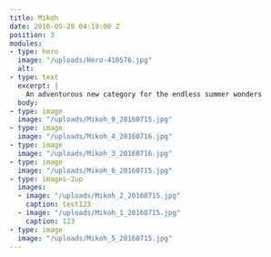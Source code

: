 ```yaml
---
title: Mikoh
date: 2016-05-28 04:19:00 Z
position: 3
modules:
- type: hero
  image: "/uploads/Hero-410576.jpg"
  alt: 
- type: text
  excerpt: |
    An adventurous new category for the endless summer wonders
  body: 
- type: image
  image: "/uploads/Mikoh_9_20160715.jpg"
- type: image
  image: "/uploads/Mikoh_4_20160716.jpg"
- type: image
  image: "/uploads/Mikoh_3_20160716.jpg"
- type: image
  image: "/uploads/Mikoh_6_20160715.jpg"
- type: images-2up
  images:
  - image: "/uploads/Mikoh_2_20160715.jpg"
    caption: test123
  - image: "/uploads/Mikoh_1_20160715.jpg"
    caption: 123
- type: image
  image: "/uploads/Mikoh_5_20160715.jpg"
---
```


